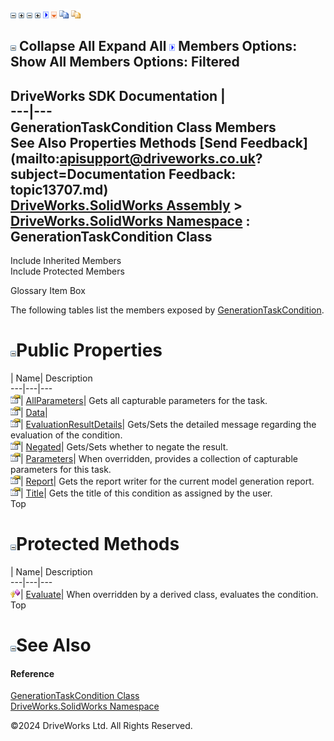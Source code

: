 ![](dotnetimages/collapse.gif) ![](dotnetimages/expand.gif) ![](dotnetimages/collapse.gif) ![](dotnetimages/expand.gif) ![](dotnetimages/drpdown.gif) ![](dotnetimages/drpdown_orange.gif) ![](dotnetimages/copycode.gif) ![](dotnetimages/copycodeHighlight.gif)

![](dotnetimages/collapse.gif) Collapse All Expand All ![](dotnetimages/drpdown.gif) Members Options: Show All  Members Options: Filtered   
---  
DriveWorks SDK Documentation  |   
---|---  
GenerationTaskCondition Class Members   
See Also Properties Methods [Send Feedback](mailto:apisupport@driveworks.co.uk?subject=Documentation Feedback: topic13707.md)  
[DriveWorks.SolidWorks Assembly](topic13342.md) > [DriveWorks.SolidWorks Namespace](topic13345.md) : GenerationTaskCondition Class  
---  
  
Include Inherited Members    
Include Protected Members  


Glossary Item Box

The following tables list the members exposed by [GenerationTaskCondition](topic13707.md).

# ![](dotnetimages/collapse.gif)Public Properties

| Name| Description  
---|---|---  
![Public Property](dotnetimages/publicProperty.gif)| [AllParameters](topic13714.md)| Gets all capturable parameters for the task.   
![Public Property](dotnetimages/publicProperty.gif)| [Data](topic13715.md)|   
![Public Property](dotnetimages/publicProperty.gif)| [EvaluationResultDetails](topic13716.md)| Gets/Sets the detailed message regarding the evaluation of the condition.   
![Public Property](dotnetimages/publicProperty.gif)| [Negated](topic13717.md)| Gets/Sets whether to negate the result.   
![Public Property](dotnetimages/publicProperty.gif)| [Parameters](topic13718.md)| When overridden, provides a collection of capturable parameters for this task.   
![Public Property](dotnetimages/publicProperty.gif)| [Report](topic13719.md)| Gets the report writer for the current model generation report.   
![Public Property](dotnetimages/publicProperty.gif)| [Title](topic13720.md)| Gets the title of this condition as assigned by the user.   
Top

# ![](dotnetimages/collapse.gif)Protected Methods

| Name| Description  
---|---|---  
![Protected Method](dotnetimages/protectedMethod.gif)| [Evaluate](topic13713.md)| When overridden by a derived class, evaluates the condition.   
Top

# ![](dotnetimages/collapse.gif)See Also

#### Reference

[GenerationTaskCondition Class](topic13707.md)   
[DriveWorks.SolidWorks Namespace](topic13345.md)

©2024 DriveWorks Ltd. All Rights Reserved.
